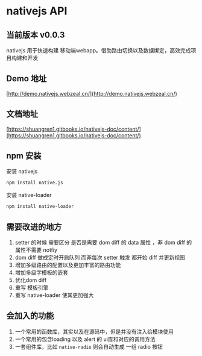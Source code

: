 # nativejs API

## 当前版本 v0.0.3

nativejs 用于快速构建 移动端webapp。借助路由切换以及数据绑定，高效完成项目构建和开发

## Demo 地址
[http://demo.nativejs.webzeal.cn/](http://demo.nativejs.webzeal.cn/)

## 文档地址
[https://shuangren1.gitbooks.io/nativejs-doc/content/](https://shuangren1.gitbooks.io/nativejs-doc/content/)

## npm 安装

安装 nativejs
```bash
npm install native.js
```

安装 native-loader
```bash
npm install native-loader
```

## 需要改进的地方
1. setter 的时候 需要区分 是否是需要 dom diff 的 data 属性 ，非 dom diff 的属性不需要 notfiy
2. dom diff 做成定时开启队列 而非每次 setter 触发 都开始 diff 并更新视图
3. 增加多级路由的配置以及更加丰富的路由功能
4. 增加多级字模板的嵌套
5. 优化dom diff
6. 重写 模板引擎
7. 重写 native-loader 使其更加强大

## 会加入的功能
1. 一个常用的函数库，其实以及在源码中，但是并没有注入给模块使用
2. 一个常用的包含loading  以及 alert 的 ui库和对应的调用方法
3. 一套组件库，比如 <code>native-radio</code> 则会自动生成 一组 radio 按钮